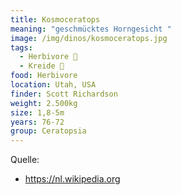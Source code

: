 ```yaml
---
title: Kosmoceratops
meaning: "geschmücktes Horngesicht "
image: /img/dinos/kosmoceratops.jpg
tags:
  - Herbivore 🌿
  - Kreide 🦴
food: Herbivore
location: Utah, USA
finder: Scott Richardson
weight: 2.500kg
size: 1,8-5m
years: 76-72
group: Ceratopsia
---
```

Quelle:

* <https://nl.wikipedia.org>